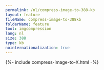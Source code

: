 ```yaml
---
permalink: /nl/compress-image-to-388-kb
layout: feature
fileName: compress-image-to-388kb
folderName: feature
tool: imgcompression
lang: nl
size: 388
type: kb
nointernationalization: true
---
```

{%- include compress-image-to-X.html -%}       
